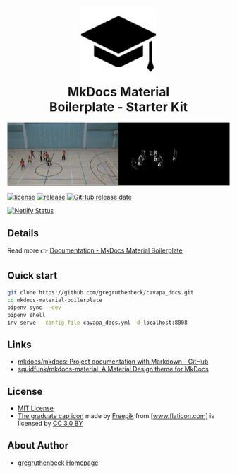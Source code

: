 <h1 align="center">
<img src="https://raw.githubusercontent.com/gregruthenbeck/cavapa_docs/master/docs_sample/images/graduate-cap.png" alt="MkDocs icon" width="170">
<br>MkDocs Material<br>Boilerplate - Starter Kit
</h1>

![CAVAPA Screenshot](https://raw.githubusercontent.com/gregruthenbeck/CAVAPA2019/master/GregTrackCpp/cavapa.png?token=AA2GKC5F5TPW55CLUM7CM5S7VPGJU)



[![license](https://img.shields.io/github/license/peaceiris/mkdocs-material-boilerplate.svg)](https://github.com/gregruthenbeck/cavapa_docs/blob/master/LICENSE)
[![release](https://img.shields.io/github/release/peaceiris/mkdocs-material-boilerplate.svg)](https://github.com/gregruthenbeck/cavapa_docs/releases/latest)
[![GitHub release date](https://img.shields.io/github/release-date/peaceiris/mkdocs-material-boilerplate.svg)](https://github.com/gregruthenbeck/cavapa_docs/releases)

[![Netlify Status](https://api.netlify.com/api/v1/badges/bd50eb51-4b80-4410-a59f-06394219e7ff/deploy-status)](https://app.netlify.com/sites/cavapa-docs/deploys)

## Details

Read more 👉 [Documentation - MkDocs Material Boilerplate]

[Documentation - MkDocs Material Boilerplate]: https://github.com/gregruthenbeck/cavapa_docs

## Quick start

```sh
git clone https://github.com/gregruthenbeck/cavapa_docs.git
cd mkdocs-material-boilerplate
pipenv sync --dev
pipenv shell
inv serve --config-file cavapa_docs.yml -d localhost:8008
```

## Links

- [mkdocs/mkdocs: Project documentation with Markdown - GitHub]
- [squidfunk/mkdocs-material: A Material Design theme for MkDocs]

[mkdocs/mkdocs: Project documentation with Markdown - GitHub]: https://github.com/mkdocs/mkdocs/
[squidfunk/mkdocs-material: A Material Design theme for MkDocs]: https://github.com/squidfunk/mkdocs-material

## License

- [MIT License]
- [The graduate cap icon] made by [Freepik] from [www.flaticon.com] is licensed by [CC 3.0 BY]

[MIT License]: https://github.com/gregruthenbeck/cavapa_docs/blob/master/LICENSE
[The graduate cap icon]: https://www.flaticon.com/free-icon/graduate-cap_62627
[Freepik]: https://www.freepik.com/
[www.flaticon.com]: https://www.flaticon.com/
[CC 3.0 BY]: http://creativecommons.org/licenses/by/3.0/

## About Author

- [gregruthenbeck Homepage](https://ruthenbeck.io/)
